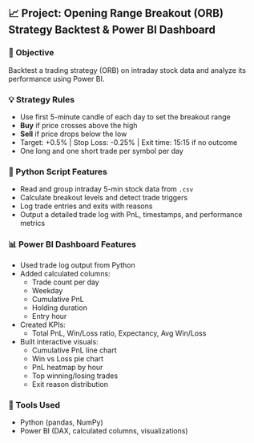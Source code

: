 ## 📈 Project: Opening Range Breakout (ORB) Strategy Backtest & Power BI Dashboard

### 📌 Objective
Backtest a trading strategy (ORB) on intraday stock data and analyze its performance using Power BI.

### 💡 Strategy Rules
- Use first 5-minute candle of each day to set the breakout range
- **Buy** if price crosses above the high
- **Sell** if price drops below the low
- Target: +0.5% | Stop Loss: -0.25% | Exit time: 15:15 if no outcome
- One long and one short trade per symbol per day

### 📂 Python Script Features
- Read and group intraday 5-min stock data from `.csv`
- Calculate breakout levels and detect trade triggers
- Log trade entries and exits with reasons
- Output a detailed trade log with PnL, timestamps, and performance metrics

### 📊 Power BI Dashboard Features
- Used trade log output from Python
- Added calculated columns:
  - Trade count per day
  - Weekday
  - Cumulative PnL
  - Holding duration
  - Entry hour
- Created KPIs:
  - Total PnL, Win/Loss ratio, Expectancy, Avg Win/Loss
- Built interactive visuals:
  - Cumulative PnL line chart
  - Win vs Loss pie chart
  - PnL heatmap by hour
  - Top winning/losing trades
  - Exit reason distribution

### 🧰 Tools Used
- Python (pandas, NumPy)
- Power BI (DAX, calculated columns, visualizations)
